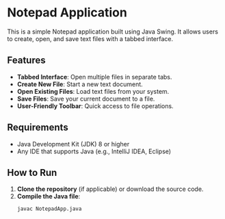 # Notepad Application

This is a simple Notepad application built using Java Swing. It allows users to create, open, and save text files with a tabbed interface.

## Features

- **Tabbed Interface**: Open multiple files in separate tabs.
- **Create New File**: Start a new text document.
- **Open Existing Files**: Load text files from your system.
- **Save Files**: Save your current document to a file.
- **User-Friendly Toolbar**: Quick access to file operations.

## Requirements

- Java Development Kit (JDK) 8 or higher
- Any IDE that supports Java (e.g., IntelliJ IDEA, Eclipse)

## How to Run

1. **Clone the repository** (if applicable) or download the source code.
2. **Compile the Java file**:
   ```bash
   javac NotepadApp.java
